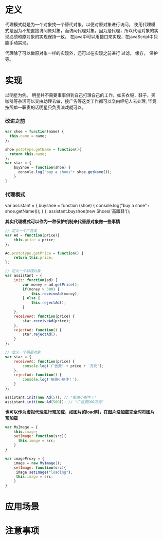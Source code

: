 # 定义
代理模式就是为一个对象找一个替代对象，以便对原对象进行访问。
使用代理模式是因为不想直接访问原对象，而访问代理对象。因为是代理，所以代理对象的实现必须和原对象的实现保持一致。
在java中可以用接口来实现，在javaScript中只能手动实现。

代理除了可以做原对象一样的实现外，还可以在实现之前进行 过滤， 缓存， 保护等。
# 实现
以明星为例。 明星并不需要事事俱到自己打理自己的工作，如买衣服，鞋子，买咖啡等杂活可以交由助理去做，接广告等这类工作都可以交由经纪人去处理, 毕竟按照单一职责的话明星只负责演戏就可以。
### 改进之前
```javaScript
var shoe = function(name) {
  this.name = name;
};

shoe.pototype.getName = function(){
  return this.name;
};
var star = {
    buyShoe = function(shoe) {
      console.log("buy a shoes"+ shoe.getName());
    }
}
```

### 代理模式
var  assistant = {
  buyshoe = function (shoe) {
    console.log("buy a shoe"+ shoe.getName());
  }
};
assistant.buyshoe(new Shoes('高跟鞋'));

**其实代理模式可以作为一种保护机制来代替原对象做一些事情**
```javaScript
// 定义一个广告类
var Ad = function(price){
	this.price = price;
};

Ad.prototype.getPrice = function() {
	return this.price;
};

// 定义一个助理对象
var assistant = {
	init: function(ad) {
		var money = ad.getPrice();
		if(money > 300) {
			this.receiveAd(money);
		} else {
			this.rejectAd();
		}
	},
	receiveAd: function(price) {
		star.receiveAd(price);
	},
	rejectAd: function() {
		star.rejectAd();
	}
};

// 定义一个明星对象
var star = {
	receiveAd: function(price) {
		console.log('广告费' + price + '万元');
	},
	rejectAd: function() {
		console.log('拒绝小制作！');
	}
};

assistant.init(new Ad(5)); // "拒绝小制作！"
assistant.init(new Ad(500)); // "广告费500万元"
```

**也可以作为虚拟代理进行预加载，如图片的load时，在图片没加载完全时将图片预加载**
```javaScript
var MyImage = {
    this.image;
    setImage: function(src){
      this.image = src;
    }
}

var imageProxy = {
    image = new MyImage();
    setImage: function(src){
     image.setImage("loading");
     this.image = src;
    }
}
```
# 应用场景
# 注意事项
